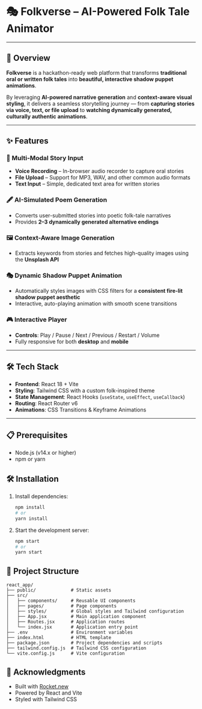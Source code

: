 # 🎭 Folkverse – AI-Powered Folk Tale Animator

---

## 📖 Overview

**Folkverse** is a hackathon-ready web platform that transforms **traditional oral or written folk tales** into **beautiful, interactive shadow puppet animations**.

By leveraging **AI-powered narrative generation** and **context-aware visual styling**, it delivers a seamless storytelling journey — from **capturing stories via voice, text, or file upload** to **watching dynamically generated, culturally authentic animations**.

---

## ✨ Features

### 📜 Multi-Modal Story Input

* **Voice Recording** – In-browser audio recorder to capture oral stories
* **File Upload** – Support for MP3, WAV, and other common audio formats
* **Text Input** – Simple, dedicated text area for written stories

### 🖋 AI-Simulated Poem Generation

* Converts user-submitted stories into poetic folk-tale narratives
* Provides **2–3 dynamically generated alternative endings**

### 🖼 Context-Aware Image Generation

* Extracts keywords from stories and fetches high-quality images using the **Unsplash API**

### 🎭 Dynamic Shadow Puppet Animation

* Automatically styles images with CSS filters for a **consistent fire-lit shadow puppet aesthetic**
* Interactive, auto-playing animation with smooth scene transitions

### 🎮 Interactive Player

* **Controls**: Play / Pause / Next / Previous / Restart / Volume
* Fully responsive for both **desktop** and **mobile**

---

## 🛠 Tech Stack

* **Frontend**: React 18 + Vite
* **Styling**: Tailwind CSS with a custom folk-inspired theme
* **State Management**: React Hooks (`useState`, `useEffect`, `useCallback`)
* **Routing**: React Router v6
* **Animations**: CSS Transitions & Keyframe Animations

---

## 📋 Prerequisites

- Node.js (v14.x or higher)
- npm or yarn

## 🛠️ Installation

1. Install dependencies:
   ```bash
   npm install
   # or
   yarn install
   ```
   
2. Start the development server:
   ```bash
   npm start
   # or
   yarn start
   ```

## 📁 Project Structure

```
react_app/
├── public/             # Static assets
├── src/
│   ├── components/     # Reusable UI components
│   ├── pages/          # Page components
│   ├── styles/         # Global styles and Tailwind configuration
│   ├── App.jsx         # Main application component
│   ├── Routes.jsx      # Application routes
│   └── index.jsx       # Application entry point
├── .env                # Environment variables
├── index.html          # HTML template
├── package.json        # Project dependencies and scripts
├── tailwind.config.js  # Tailwind CSS configuration
└── vite.config.js      # Vite configuration
```

## 🙏 Acknowledgments

- Built with [Rocket.new](https://rocket.new)
- Powered by React and Vite
- Styled with Tailwind CSS

